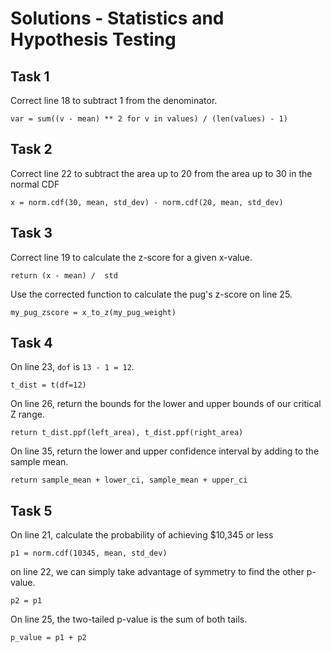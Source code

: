 # Solutions - Statistics and Hypothesis Testing

## Task 1 

Correct line 18 to subtract 1 from the denominator. 

```
var = sum((v - mean) ** 2 for v in values) / (len(values) - 1)
```

## Task 2

Correct line 22 to subtract the area up to 20 from the area up to 30 in the normal CDF 

```
x = norm.cdf(30, mean, std_dev) - norm.cdf(20, mean, std_dev) 
```

## Task 3 

Correct line 19 to calculate the z-score for a given x-value. 

```
return (x - mean) /  std
```

Use the corrected function to calculate the pug's z-score on line 25. 

```
my_pug_zscore = x_to_z(my_pug_weight)
```

## Task 4

On line 23, `dof` is `13 - 1 = 12`.  

```
t_dist = t(df=12)
```

On line 26, return the bounds for the lower and upper bounds of our critical Z range. 

```
return t_dist.ppf(left_area), t_dist.ppf(right_area)
```

On line 35, return the lower and upper confidence interval by adding to the sample mean. 

```
return sample_mean + lower_ci, sample_mean + upper_ci
```

## Task 5

On line 21, calculate the probability of achieving $10,345 or less

```
p1 = norm.cdf(10345, mean, std_dev)
```

on line 22, we can simply take advantage of symmetry to find the other p-value. 

```
p2 = p1
```

On line 25, the two-tailed p-value is the sum of both tails. 

```
p_value = p1 + p2
```
